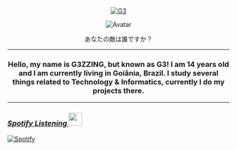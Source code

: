 <a href="https://youtu.be/s8j63jpiKIo" target="blank"><p align="center"> <img src="https://komarev.com/ghpvc/?username=G3ZZING&color=54e3cb" alt="G3" /> </p>

<p align="center">
  <a>
<img src="https://images-ext-2.discordapp.net/external/XeSybYJVHVoK9Xa3Z686EDaWQpe0YUqHyw3-3Zb9ZZE/%3Fsize%3D2048/https/cdn.discordapp.com/splashes/777978298009387039/4b5143eff5d025d6caefe9cfef4aa8d6.png" alt="Avatar" style="border-radius: 50%%;">
  </a><br>
</p>
<p align="center">あなたの敵は誰ですか？
</p>


---


<h3 align="center">Hello, my name is G3ZZING, but known as G3!  I am 14 years old and I am currently living in Goiânia, Brazil. I study several things related to Technology & Informatics, currently I do my projects there.</h3> <a href="https://youtu.be/31j4DIpgY9U?t=30" /> 

---
 

### *Spotify Listening <img src="https://cdn.discordapp.com/attachments/708003453351231560/792778317694107678/joao_musica.gif" height="30px" width="30px"/>*

[![Spotify](https://now-playing-codestackr.vercel.app/api/spotify-playing)](https://open.spotify.com/user/G3ZZING)


